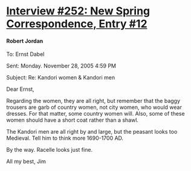 # [Interview #252: New Spring Correspondence, Entry #12](https://www.theoryland.com/intvmain.php?i=252#12)

#### Robert Jordan

To: Ernst Dabel
  
Sent: Monday. November 28, 2005 4:59 PM
  
Subject: Re: Kandori women & Kandori men

Dear Ernst,

Regarding the women, they are all right, but remember that the baggy trousers are garb of country women, not city women, who would wear dresses. For that matter, some country women will. Also, some of these women should have a short coat rather than a shawl.

The Kandori men are all right by and large, but the peasant looks too Medieval. Tell him to think more 1690-1700 AD.

By the way. Racelle looks just fine.

All my best, Jim

